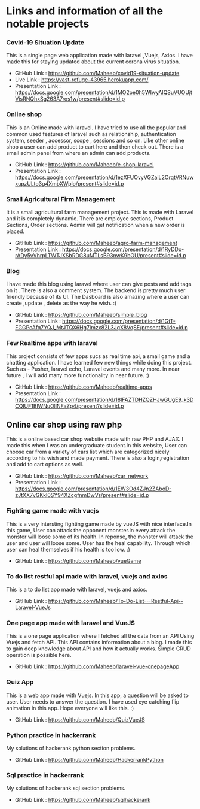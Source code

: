 
# Links and information of all the notable projects


### Covid-19 Situation Update

This is a single page web application made with laravel ,Vuejs, Axios. I have made this for staying updated about the current corona virus situation. 

* GitHub Link : https://github.com/Maheeb/covid19-situation-update
* Live Link : https://vast-refuge-43965.herokuapp.com/
* Presentation Link : https://docs.google.com/presentation/d/1MO2oe0h5WIwyAlQSuVUOUjtVisRNQhxSg263A7ros1w/present#slide=id.p


### Online shop
This is an Online made with laravel. I have tried to use all the popular and common used features of laravel such as relationship, authentication system, seeder , accessor, scope , sessions and so on. Like other online shop a user can add product to cart here and then check out. There is a small admin panel from where an admin can add products.

* GitHub Link : https://github.com/Maheeb/e-shop-laravel
* Presentation Link : https://docs.google.com/presentation/d/1ezXFUOvyVGZalL2OrqtVRNuwxupzULto3g4XmbXWplo/present#slide=id.p



### Small Agricultural Firm Management
It is a small agricultural farm management project. This is made with Laravel and it is completely dynamic. There are employee sections, Product Sections, Order sections. Admin will get notification when a new order is placed. 

* GitHub Link : https://github.com/Maheeb/agro-farm-management
* Presentation Link : https://docs.google.com/presentation/d/1RyDDo-rADy5vVhrpLTWTJXSbRDG8uMTLsB93nwK9bOU/present#slide=id.p



### Blog 
I have made this blog using laravel where user can give posts and add tags on it . There is also a comment system. The backend is pretty much user friendly because of its UI. The Dasboard is also amazing where a user can create ,update , delete as the way he wish. :)

* GitHub Link : https://github.com/Maheeb/simple_blog
* Presentation Link : https://docs.google.com/presentation/d/1GtT-FGGPcAfq7YQJ_MtJTQX6Hg7Imzx82L3JqX8VqSE/present#slide=id.p



### Few Realtime apps with laravel
This project consists of few apps sucs as real time api, a small game and a chatting application. I have learned few new things while doing this project. Such as - Pusher, laravel echo, Laravel events and many more. In near future , I will add many more functionality in near future. :)

* GitHub Link : https://github.com/Maheeb/realtime-apps
* Presentation Link : https://docs.google.com/presentation/d/18lFAZTDHZQZHJwGUgE9_k3DCQlUF1BlWNuOllNFaZp4/present?slide=id.p


## Online car shop using raw php

This is a online based car shop website made with raw PHP and AJAX. I made this when I was an undergraduate student.In this website, User can choose car from a variety of cars list which are categorized nicely according to his wish and made payment. There is also a login,registration and add to cart options as well.


* GitHub Link : https://github.com/Maheeb/car_network
* Presentation Link : https://docs.google.com/presentation/d/1EW3Od4ZJn2ZAboD-zJtXX7vGKkl0SY94XZcgfnmDwVs/present#slide=id.p


### Fighting game made with vuejs 

This is a very intersting fighting game made by vueJS with nice interface.In this game, User can attack the opponent monster.In every attack the monster will loose some of its health. In reponse, the monster will attack the user and user will loose some. User has the heal capability. Through which user can heal themselves if his health is too low.
:)

* GitHub Link : https://github.com/Maheeb/vueGame


### To do list restful api made with laravel, vuejs and axios

This is a to do list app made with laravel, vuejs and axios.

* GitHub Link : https://github.com/Maheeb/To-Do-List---Restful-Api--Laravel-VueJs



### One page app made with laravel and VueJS

This is a one page application where I fetched all the data from an API Using Vuejs and fetch API. This API contains information about a blog. I made this to gain deep knowledge about API and how it actually works. Simple CRUD operation is possible here.

* GitHub Link : https://github.com/Maheeb/laravel-vue-onepageApp


### Quiz App
This is a web app made with Vuejs. In this app, a question will be asked to user. User needs to answer the question. I have used eye catching flip animation in this app. Hope everyone will like this. :)

* GitHub Link : https://github.com/Maheeb/QuizVueJS



### Python practice in hackerrank
My solutions of hackerank python section problems.

* GitHub Link : https://github.com/Maheeb/HackerrankPython



### Sql practice in hackerrank
My solutions of hackerank sql section problems.

* GitHub Link : https://github.com/Maheeb/sqlhackerank



